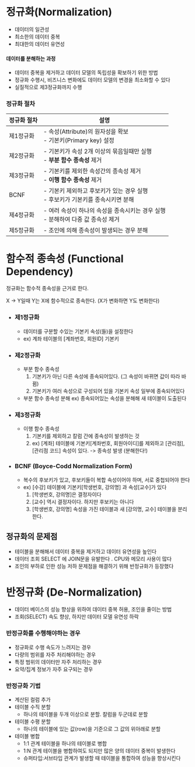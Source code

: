 # 정규화(Normalization)

- 데이터의 일관성
- 최소한의 데이터 중복
- 최대한의 데이터 유연성



#### 데이터를 분해하는 과정

- 데이터 중복을 제거하고 데이터 모델의 독립성을 확보하기 위한 방법
- 정규화 수행시, 비즈니스 변화에도 데이터 모델의 변경을 최소화할 수 있다
- 실질적으로 제3정규화까지 수행



### 정규화 절차

| 정규화 절차 | 설명                                                         |
| ----------- | ------------------------------------------------------------ |
| 제1정규화   | - 속성(Attribute)의 원자성을 확보<br />- 기본키(Primary key) 설정 |
| 제2정규화   | - 기본키가 속성 2개 이상의 묶음일때만 실행<br>- **부분 함수 종속성** 제거 |
| 제3정규화   | - 기본키를 제외한 속성간의 종속성 제거<br>- **이행 함수 종속성** 제거 |
| BCNF        | - 기본키 제외하고 후보키가 있는 경우 실행<br>- 후보키가 기본키를 종속시키면 분해 |
| 제4정규화   | - 여러 속성이 하나의 속성을 종속시키는 경우 실행<br>- 분해하여 다중 값 종속성 제거 |
| 제5정규화   | - 조인에 의해 종속성이 발생되는 경우 분해                    |





# 함수적 종속성 (Functional Dependency)

정규화는 함수적 종속성을 근거로 한다.

X -> Y일때 Y는 X에 함수적으로 종속한다. (X가 변화하면 Y도 변화한다)

- ### 제1정규화

  - 데이터를 구분할 수있는 기본키 속성(들)을 설정한다 
  - ex) 계좌 테이블의 [계좌번호, 회원ID] 기본키

- ### 제2정규화

  - 부분 함수 종속성 
    1. 기본키가 아닌 다른 속성에 종속되어있다. (그 속성이 바뀌면 값이 따라 바뀜)
    2. 기본키가 여러 속성으로 구성되어 있을 기본키 속성 일부에 종속되어있다
  - 부분 함수 종속성 분해 ex) 종속되어있는 속성을 분해해 새 테이블이 도출된다

- ### 제3정규화

  - 이행 함수 종속성 
    1. 기본키를 제외하고 칼럼 간에 종속성이 발생하는 것
    2. ex) [계좌] 테이블에 기본키[계좌번호, 회원아이디]를 제외하고 [관리점], [관리점 코드] 속성이 있다. -> 종속성 발생 (분해한다!)

- ### BCNF (Boyce-Codd Normalization Form)

  - 복수의 후보키가 있고, 후보키들이 복합 속성이어야 하며, 서로 중첩되어야 한다
  - ex) [수강] 테이블에 기본키[학생번호, 강의명] 과 속성[교수]가 있다
    1. [학생번호, 강의명]은 결정자이다
    2. [교수] 역시 결정자이다. 하지만 후보키는 아니다
    3. [학생번호, 강의명] 속성을 가진 테이블과 새 [강의명, 교수] 테이블을 분리한다.





## 정규화의 문제점

- 테이블을 분해해서 데이터 중복을 제거하고 데이터 유연성을 높인다
- 데이터 조회 SELECT 에 JOIN문을 유발한다 . CPU와 메모리 사용이 많다
- 조인의 부하로 인한 성능 저하 문제점을 해결하기 위해 반정규화가 등장했다





# 반정규화 (De-Normalization)

- 데이터 베이스의 성능 향상을 위하여 데이터 중복 허용, 조인을 줄이는 방법
- 조회(SELECT) 속도 향상, 하지만 데이터 모델 유연성 하락



### 반정규화를 수행해야하는 경우

- 정규화로 수행 속도가 느려지는 경우
- 다량의 범위를 자주 처리해야하는 경우
- 특정 범위의 데이터만 자주 처리하는 경우
- 요약/집계 정보가 자주 요구되는 경우



### 반정규화 기법

- 계산된 컬럼 추가
- 테이블 수직 분할
  - 하나의 테이블을 두개 이상으로 분할. 칼럼을 두군데로 분할
- 테이블 수평 분할
  - 하나의 테이블에 있는 값(row)을 기준으로 그 값의 위아래로 분할
- 테이블 병합
  - 1:1 관계 테이블을 하나의 테이블로 병합
  - 1:N 관계 테이블을 병합하여도 되지만 많은 양의 데이터 중복이 발생한다
  - 슈퍼타입:서브타입 관계가 발생할 때 테이블을 통합하여 성능을 향상시킨다